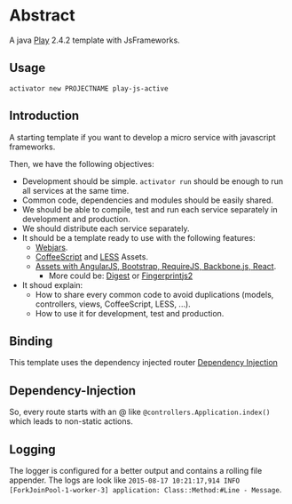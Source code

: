# Abstract
A java [Play](https://www.playframework.com/) 2.4.2 template with JsFrameworks.

## Usage
`activator new PROJECTNAME play-js-active`

## Introduction
A starting template if you want to develop a micro service with javascript frameworks.

Then, we have the following objectives:

  * Development should be simple. `activator run` should be enough to run all services at the same time. 
  * Common code, dependencies and modules should be easily shared.
  * We should be able to compile, test and run each service separately in development and production. 
  * We should distribute each service separately.
  * It should be a template ready to use with the following features: 
    * [Webjars](http://www.webjars.org).
    * [CoffeeScript](http://coffeescript.org) and [LESS](http://lesscss.org) Assets.
    * [Assets with AngularJS, Bootstrap, RequireJS, Backbone.js, React](http://www.playframework.com/documentation/2.4.x/Assets). 
      * More could be: [Digest](http://www.coding-stories.com/digest-js/) or [Fingerprintjs2](https://github.com/Valve/fingerprintjs2)
  * It shoud explain: 
    * How to share every common code to avoid duplications (models, controllers, views, CoffeeScript, LESS, ...). 
    * How to use it for development, test and production.

## Binding
This template uses the dependency injected router [Dependency Injection](https://www.playframework.com/documentation/2.4.x/JavaRouting)
## Dependency-Injection 
So, every route starts with an @ like `@controllers.Application.index()` which leads to non-static actions.

## Logging

The logger is configured for a better output and contains a rolling file
appender. The logs are look like `2015-08-17 10:21:17,914 INFO
[ForkJoinPool-1-worker-3] application: Class::Method:#Line - Message`.

